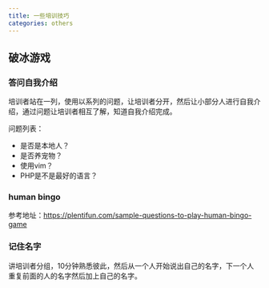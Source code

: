 ```yaml
---
title: 一些培训技巧
categories: others
---
```


## 破冰游戏

### 答问自我介绍

培训者站在一列，使用以系列的问题，让培训者分开，然后让小部分人进行自我介绍，通过问题让培训者相互了解，知道自我介绍完成。

问题列表：


- 是否是本地人？
- 是否养宠物？
- 使用vim？
- PHP是不是最好的语言？
  

### human bingo 


参考地址：https://plentifun.com/sample-questions-to-play-human-bingo-game

### 记住名字

讲培训者分组，10分钟熟悉彼此，然后从一个人开始说出自己的名字，下一个人重复前面的人的名字然后加上自己的名字。


